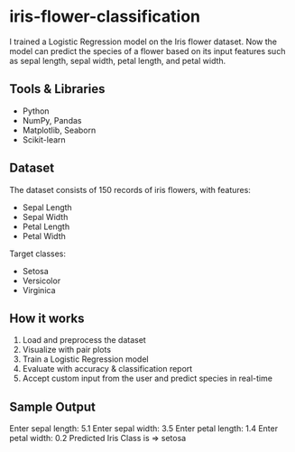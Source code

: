 # iris-flower-classification
I trained a Logistic Regression model on the Iris flower dataset. Now the model can predict the species of a flower based on its input features such as sepal length, sepal width, petal length, and petal width.

## Tools & Libraries
- Python
- NumPy, Pandas
- Matplotlib, Seaborn
- Scikit-learn

## Dataset
The dataset consists of 150 records of iris flowers, with features:
- Sepal Length
- Sepal Width
- Petal Length
- Petal Width

Target classes:
- Setosa
- Versicolor
- Virginica

## How it works
1. Load and preprocess the dataset
2. Visualize with pair plots
3. Train a Logistic Regression model
4. Evaluate with accuracy & classification report
5. Accept custom input from the user and predict species in real-time

## Sample Output

Enter sepal length: 5.1
Enter sepal width: 3.5
Enter petal length: 1.4
Enter petal width: 0.2
Predicted Iris Class is => setosa

